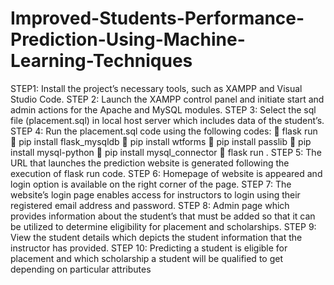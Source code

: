 # Improved-Students-Performance-Prediction-Using-Machine-Learning-Techniques

STEP1: Install the project’s necessary tools, such as XAMPP and Visual 
Studio Code.
STEP 2: Launch the XAMPP control panel and initiate start and admin actions 
for the Apache and MySQL modules.
STEP 3: Select the sql file (placement.sql) in local host server which includes 
data of the student’s.
STEP 4: Run the placement.sql code using the following codes:
 flask run
 pip install flask_mysqldb
 pip install wtforms
 pip install passlib
 pip install mysql-python
 pip install mysql_connector
 flask run .
STEP 5: The URL that launches the prediction website is generated following 
the execution of flask run code.
STEP 6: Homepage of website is appeared and login option is available on the 
right corner of the page.
STEP 7: The website’s login page enables access for instructors to login using 
their registered email address and password.
STEP 8: Admin page which provides information about the student’s that must 
be added so that it can be utilized to determine eligibility for placement and 
scholarships.
STEP 9: View the student details which depicts the student information that the 
instructor has provided.
STEP 10: Predicting a student is eligible for placement and which scholarship a 
student will be qualified to get depending on particular attributes
